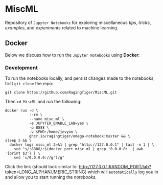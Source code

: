 # MiscML
Repository of `Jupyter Notebooks` for exploring miscellaneous *tips*, *tricks*,
*examples*, and *experiments* related to machine learning.

## Docker
Below we discuss how to run the `Jupyter Notebooks` using **Docker**:

### Development
To run the notebooks locally, and persist changes made to the notebooks, first
`git clone` the repo:
```
git clone https://github.com/RagingTiger/MiscML.git
```
Then `cd MiscML` and run the following:
```
docker run -d \
           --rm \
           --name misc_ml \
           -e JUPYTER_ENABLE_LAB=yes \
           -p 8888 \
           -v $PWD:/home/jovyan \
           ghcr.io/ragingtiger/omega-notebook:master && \
sleep 5 && \
  docker logs misc_ml 2>&1 | grep "http://127.0.0.1" | tail -n 1 | \
    sed "s/:8888/:$(docker port misc_ml | grep '0.0.0.0:' | awk '{print $3'} | \
    sed 's/0.0.0.0://g')/g"
```
Click the link (should look similar to:
http://127.0.0.1:RANDOM_PORT/lab?token=LONG_ALPHANUMERIC_STRING) which will
`automatically` log you in and allow you to start running the *notebooks*.
